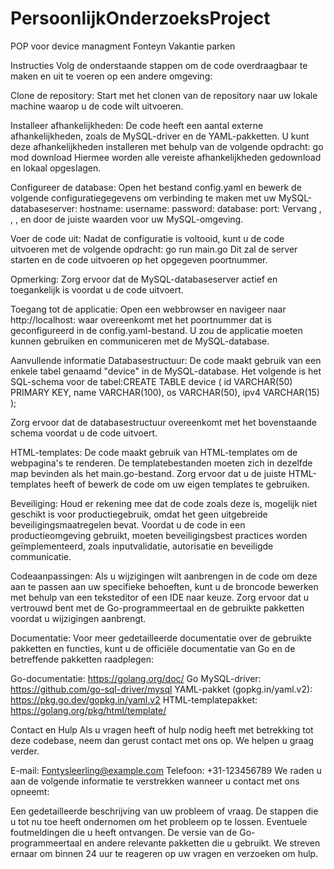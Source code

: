 # PersoonlijkOnderzoeksProject
POP voor device managment Fonteyn Vakantie parken 

Instructies
Volg de onderstaande stappen om de code overdraagbaar te maken en uit te voeren op een andere omgeving:

Clone de repository: Start met het clonen van de repository naar uw lokale machine waarop u de code wilt uitvoeren.

Installeer afhankelijkheden: De code heeft een aantal externe afhankelijkheden, zoals de MySQL-driver en de YAML-pakketten. U kunt deze afhankelijkheden installeren met behulp van de volgende opdracht:  go mod download
Hiermee worden alle vereiste afhankelijkheden gedownload en lokaal opgeslagen.

Configureer de database: Open het bestand config.yaml en bewerk de volgende configuratiegegevens om verbinding te maken met uw MySQL-databaseserver:
hostname: <hostname>
username: <gebruikersnaam>
password: <wachtwoord>
database: <database>
port: <poort>
Vervang <hostname>, <gebruikersnaam>, <wachtwoord>, <database> en <poort> door de juiste waarden voor uw MySQL-omgeving.

Voer de code uit: Nadat de configuratie is voltooid, kunt u de code uitvoeren met de volgende opdracht: go run main.go
Dit zal de server starten en de code uitvoeren op het opgegeven poortnummer.

Opmerking: Zorg ervoor dat de MySQL-databaseserver actief en toegankelijk is voordat u de code uitvoert.

Toegang tot de applicatie: Open een webbrowser en navigeer naar http://localhost:<poort> waar <poort> overeenkomt met het poortnummer dat is geconfigureerd in de config.yaml-bestand. U zou de applicatie moeten kunnen gebruiken en communiceren met de MySQL-database.

Aanvullende informatie
Databasestructuur: De code maakt gebruik van een enkele tabel genaamd "device" in de MySQL-database. Het volgende is het SQL-schema voor de tabel:CREATE TABLE device (
  id   VARCHAR(50) PRIMARY KEY,
  name VARCHAR(100),
  os   VARCHAR(50),
  ipv4 VARCHAR(15)
);
  
Zorg ervoor dat de databasestructuur overeenkomt met het bovenstaande schema voordat u de code uitvoert.

HTML-templates: De code maakt gebruik van HTML-templates om de webpagina's te renderen. De templatebestanden moeten zich in dezelfde map bevinden als het main.go-bestand. Zorg ervoor dat u de juiste HTML-templates heeft of bewerk de code om uw eigen templates te gebruiken.

Beveiliging: Houd er rekening mee dat de code zoals deze is, mogelijk niet geschikt is voor productiegebruik, omdat het geen uitgebreide beveiligingsmaatregelen bevat. Voordat u de code in een productieomgeving gebruikt, moeten beveiligingsbest practices worden geïmplementeerd, zoals inputvalidatie, autorisatie en beveiligde communicatie.

Codeaanpassingen: Als u wijzigingen wilt aanbrengen in de code om deze aan te passen aan uw specifieke behoeften, kunt u de broncode bewerken met behulp van een teksteditor of een IDE naar keuze. Zorg ervoor dat u vertrouwd bent met de Go-programmeertaal en de gebruikte pakketten voordat u wijzigingen aanbrengt.

Documentatie: Voor meer gedetailleerde documentatie over de gebruikte pakketten en functies, kunt u de officiële documentatie van Go en de betreffende pakketten raadplegen:

Go-documentatie: https://golang.org/doc/
Go MySQL-driver: https://github.com/go-sql-driver/mysql
YAML-pakket (gopkg.in/yaml.v2): https://pkg.go.dev/gopkg.in/yaml.v2
HTML-templatepakket: https://golang.org/pkg/html/template/ 
  
Contact en Hulp
Als u vragen heeft of hulp nodig heeft met betrekking tot deze codebase, neem dan gerust contact met ons op. We helpen u graag verder.

E-mail: Fontysleerling@example.com
Telefoon: +31-123456789
We raden u aan de volgende informatie te verstrekken wanneer u contact met ons opneemt:

Een gedetailleerde beschrijving van uw probleem of vraag.
De stappen die u tot nu toe heeft ondernomen om het probleem op te lossen.
Eventuele foutmeldingen die u heeft ontvangen.
De versie van de Go-programmeertaal en andere relevante pakketten die u gebruikt.
We streven ernaar om binnen 24 uur te reageren op uw vragen en verzoeken om hulp.
